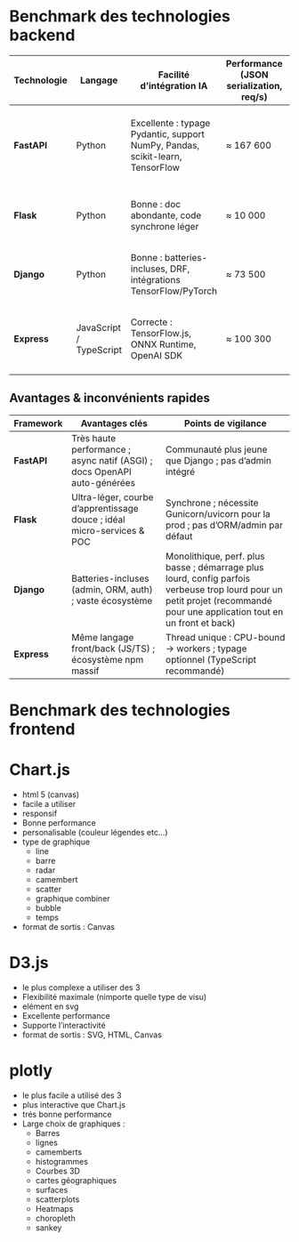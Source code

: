 # Benchmark des technologies backend

| Technologie | Langage | Facilité d’intégration IA | Performance (JSON serialization, req/s) | Scalabilité | Source benchmark |
|-------------|---------|---------------------------|-----------------------------------------|-------------|------------------|
| **FastAPI** | Python | Excellente : typage Pydantic, support NumPy, Pandas, scikit-learn, TensorFlow | ≈ 167 600 | Élevée (ASGI, Uvicorn workers, scale horizontal K8s) | [TechEmpower R23](https://medium.com/%40hasindusithmin64/fastapi-outperforms-other-frameworks-in-techempower-benchmarks-16d222b43c0f) |
| **Flask** | Python | Bonne : doc abondante, code synchrone léger | ≈ 10 000 | Moyenne (WSGI + Gunicorn multi-workers) | [Dev.to (03/2025)](https://dev.to/snappytuts/python-api-frameworks-ranked-by-speed-3lp7) |
| **Django** | Python | Bonne : batteries-incluses, DRF, intégrations TensorFlow/PyTorch | ≈ 73 500 | Élevée (Gunicorn + K8s, serverless possible) | [TechEmpower R23](https://medium.com/%40hasindusithmin64/fastapi-outperforms-other-frameworks-in-techempower-benchmarks-16d222b43c0f) |
| **Express** | JavaScript / TypeScript | Correcte : TensorFlow.js, ONNX Runtime, OpenAI SDK | ≈ 100 300 | Élevée (event-loop non-bloquant, clustering PM2) | [TechEmpower R23](https://medium.com/%40hasindusithmin64/fastapi-outperforms-other-frameworks-in-techempower-benchmarks-16d222b43c0f) |

## Avantages & inconvénients rapides

| Framework | Avantages clés | Points de vigilance |
|-----------|----------------|---------------------|
| **FastAPI** | Très haute performance ; async natif (ASGI) ; docs OpenAPI auto-générées | Communauté plus jeune que Django ; pas d’admin intégré |
| **Flask** | Ultra-léger, courbe d’apprentissage douce ; idéal micro-services & POC | Synchrone ; nécessite Gunicorn/uvicorn pour la prod ; pas d’ORM/admin par défaut |
| **Django** | Batteries-incluses (admin, ORM, auth) ; vaste écosystème | Monolithique, perf. plus basse ; démarrage plus lourd, config parfois verbeuse trop lourd pour un petit projet (recommandé pour une application tout en un front et back) |
| **Express** | Même langage front/back (JS/TS) ; écosystème npm massif | Thread unique : CPU-bound → workers ; typage optionnel (TypeScript recommandé) |

# Benchmark des technologies frontend
# Chart.js
- html 5 (canvas)
- facile a utiliser
- responsif
- Bonne performance
- personalisable (couleur légendes etc...)
- type de graphique
  - line
  - barre
  - radar
  - camembert
  - scatter
  - graphique combiner
  - bubble
  - temps
- format de sortis : Canvas


# D3.js
- le plus complexe a utiliser des 3
- Flexibilité maximale (nimporte quelle type de visu)
- elément en svg
- Excellente performance
- Supporte l’interactivité
- format de sortis : SVG, HTML, Canvas


# plotly
- le plus facile a utilisé des 3
- plus interactive que Chart.js
- trés bonne performance
- Large choix de graphiques :
  - Barres
  - lignes
  - camemberts
  - histogrammes
  - Courbes 3D
  - cartes géographiques
  - surfaces
  - scatterplots
  - Heatmaps
  - choropleth
  - sankey
